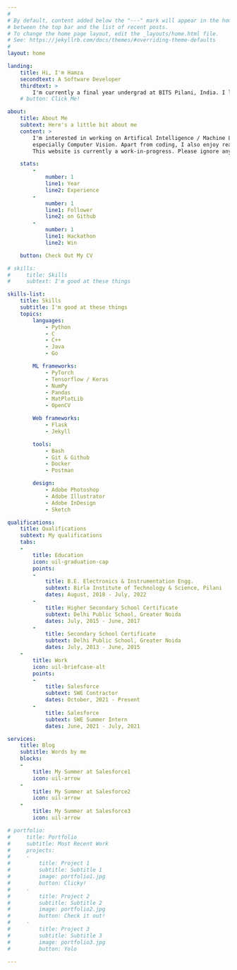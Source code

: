 ```yaml
---
#
# By default, content added below the "---" mark will appear in the home page
# between the top bar and the list of recent posts.
# To change the home page layout, edit the _layouts/home.html file.
# See: https://jekyllrb.com/docs/themes/#overriding-theme-defaults
#
layout: home

landing:
    title: Hi, I'm Hamza
    secondtext: A Software Developer
    thirdtext: >
        I'm currently a final year undergrad at BITS Pilani, India. I love working with code.
    # button: Click Me!

about:
    title: About Me
    subtext: Here's a little bit about me 
    content: >
        I'm interested in working on Artifical Intelligence / Machine Learning Projects - 
        especially Computer Vision. Apart from coding, I also enjoy reading and writing. 
        This website is currently a work-in-progress. Please ignore any incom

    stats:
        -
            number: 1
            line1: Year
            line2: Experience
        -
            number: 1
            line1: Follower 
            line2: on Github
        -
            number: 1 
            line1: Hackathon
            line2: Win

    button: Check Out My CV

# skills:
#     title: Skills
#     subtext: I'm good at these things

skills-list:
    title: Skills
    subtitle: I'm good at these things
    topics:
        languages:
            - Python
            - C
            - C++
            - Java
            - Go

        ML frameworks:
            - PyTorch
            - Tensorflow / Keras
            - NumPy
            - Pandas
            - MatPlotLib
            - OpenCV

        Web frameworks:
            - Flask
            - Jekyll

        tools:
            - Bash
            - Git & Github
            - Docker
            - Postman

        design:
            - Adobe Photoshop
            - Adobe Illustrator
            - Adobe InDesign
            - Sketch

qualifications:
    title: Qualifications
    subtext: My qualifications
    tabs:
    -
        title: Education
        icon: uil-graduation-cap
        points:
        -
            title: B.E. Electronics & Instrumentation Engg.
            subtext: Birla Institute of Technology & Science, Pilani
            dates: August, 2018 - July, 2022
        -
            title: Higher Secondary School Certificate
            subtext: Delhi Public School, Greater Noida
            dates: July, 2015 - June, 2017
        -
            title: Secondary School Certificate
            subtext: Delhi Public School, Greater Noida
            dates: July, 2013 - June, 2015
    -
        title: Work
        icon: uil-briefcase-alt
        points:
        -
            title: Salesforce
            subtext: SWE Contractor
            dates: October, 2021 - Present
        -
            title: Salesforce
            subtext: SWE Summer Intern
            dates: June, 2021 - July, 2021

services:
    title: Blog
    subtitle: Words by me
    blocks:
    -
        title: My Summer at Salesforce1
        icon: uil-arrow 
    -
        title: My Summer at Salesforce2
        icon: uil-arrow
    -
        title: My Summer at Salesforce3
        icon: uil-arrow

# portfolio:
#     title: Portfolio
#     subtitle: Most Recent Work
#     projects:
#     -
#         title: Project 1
#         subtitle: Subtitle 1
#         image: portfolio1.jpg
#         button: Clicky!
#     -
#         title: Project 2
#         subtitle: Subtitle 2
#         image: portfolio2.jpg
#         button: Check it out!
#     -
#         title: Project 3
#         subtitle: Subtitle 3
#         image: portfolio3.jpg
#         button: Yolo
     
---
```


